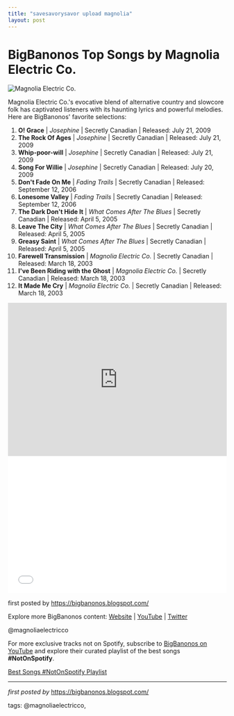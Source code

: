 ```yaml
---
title: "savesavorysavor upload magnolia"
layout: post
---
```

<h1>BigBanonos Top Songs by Magnolia Electric Co.</h1>
<img alt="Magnolia Electric Co." src="https://ew.com/thmb/Q37HBhrUYny9bFjKJDn7peSlt4c=/1500x0/filters:no_upscale():max_bytes(150000):strip_icc()/jason-molina_510x317-6aa24bb3a39e424c8fe4448c8ec1d3e7.jpg" /> <p>Magnolia Electric Co.'s evocative blend of alternative country and slowcore folk has captivated listeners with its haunting lyrics and powerful melodies. Here are BigBanonos' favorite selections:</p> <ol> <li><strong>O! Grace</strong> | <em>Josephine</em> | Secretly Canadian | Released: July 21, 2009</li> <li><strong>The Rock Of Ages</strong> | <em>Josephine</em> | Secretly Canadian | Released: July 21, 2009</li> <li><strong>Whip-poor-will</strong> | <em>Josephine</em> | Secretly Canadian | Released: July 21, 2009</li> <li><strong>Song For Willie</strong> | <em>Josephine</em> | Secretly Canadian | Released: July 20, 2009</li> <li><strong>Don't Fade On Me</strong> | <em>Fading Trails</em> | Secretly Canadian | Released: September 12, 2006</li> <li><strong>Lonesome Valley</strong> | <em>Fading Trails</em> | Secretly Canadian | Released: September 12, 2006</li> <li><strong>The Dark Don't Hide It</strong> | <em>What Comes After The Blues</em> | Secretly Canadian | Released: April 5, 2005</li> <li><strong>Leave The City</strong> | <em>What Comes After The Blues</em> | Secretly Canadian | Released: April 5, 2005</li> <li><strong>Greasy Saint</strong> | <em>What Comes After The Blues</em> | Secretly Canadian | Released: April 5, 2005</li> <li><strong>Farewell Transmission</strong> | <em>Magnolia Electric Co.</em> | Secretly Canadian | Released: March 18, 2003</li> <li><strong>I've Been Riding with the Ghost</strong> | <em>Magnolia Electric Co.</em> | Secretly Canadian | Released: March 18, 2003</li> <li><strong>It Made Me Cry</strong> | <em>Magnolia Electric Co.</em> | Secretly Canadian | Released: March 18, 2003</li>
</ol> <div> <iframe allow="autoplay; clipboard-write; encrypted-media; fullscreen; picture-in-picture" frameborder="0" height="352" loading="lazy" src="https://open.spotify.com/embed/playlist/7kW7IIHxc1lLvEK7YpB3WM?utm_source=generator" width="100%"></iframe>
</div> <div> <iframe allowfullscreen="" frameborder="0" height="315" src="//www.youtube.com/embed/9IMfIFa1rH8?rel=0" width="100%"></iframe>
</div> <p>first posted by <a href="https://bigbanonos.blogspot.com/">https://bigbanonos.blogspot.com/</a></p> <div> <p>Explore more BigBanonos content: <a href="https://bigbanonos.blogspot.com/">Website</a> | <a href="https://www.youtube.com/@BigBanonos">YouTube</a> | <a href="https://x.com/bigbanonos">Twitter</a></p>
</div> <!--Tags-->
<p>@magnoliaelectricco</p>


<!--Subscribe and Playlist Links-->
<div>
    <p>For more exclusive tracks not on Spotify, subscribe to <a href="https://www.youtube.com/@BigBanonos" target="_blank">BigBanonos on YouTube</a> and explore their curated playlist of the best songs <strong>#NotOnSpotify</strong>.</p>
    <p><a href="https://www.youtube.com/playlist?list=PLtuNtuTatqI0kFahUCbtbfenC_ET5O_tr" target="_blank">Best Songs #NotOnSpotify Playlist<br /></a></p></div>

<hr />

<p><em>first posted by</em> <a href="https://bigbanonos.blogspot.com/" rel="noopener" target="_new">https://bigbanonos.blogspot.com/</a></p>

<p>tags: @magnoliaelectricco,</p>
